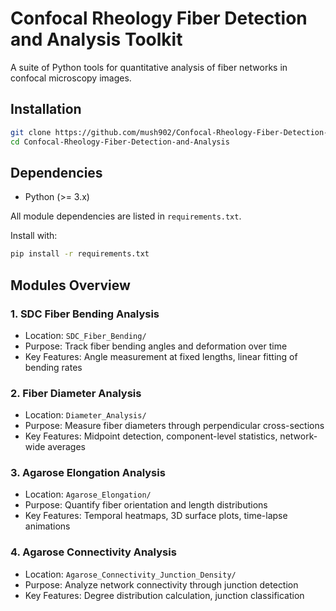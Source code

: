 # Confocal Rheology Fiber Detection and Analysis Toolkit

A suite of Python tools for quantitative analysis of fiber networks in confocal microscopy images.

## Installation
```bash
git clone https://github.com/mush902/Confocal-Rheology-Fiber-Detection-and-Analysis.git
cd Confocal-Rheology-Fiber-Detection-and-Analysis
```

## Dependencies

- Python (>= 3.x)
  
All module dependencies are listed in `requirements.txt`. 

Install with:
```bash
pip install -r requirements.txt
```

## Modules Overview

### 1. SDC Fiber Bending Analysis
- Location: `SDC_Fiber_Bending/`
- Purpose: Track fiber bending angles and deformation over time
- Key Features: Angle measurement at fixed lengths, linear fitting of bending rates

### 2. Fiber Diameter Analysis  
- Location: `Diameter_Analysis/`
- Purpose: Measure fiber diameters through perpendicular cross-sections  
- Key Features: Midpoint detection, component-level statistics, network-wide averages

### 3. Agarose Elongation Analysis
- Location: `Agarose_Elongation/`  
- Purpose: Quantify fiber orientation and length distributions  
- Key Features: Temporal heatmaps, 3D surface plots, time-lapse animations

### 4. Agarose Connectivity Analysis  
- Location: `Agarose_Connectivity_Junction_Density/`  
- Purpose: Analyze network connectivity through junction detection  
- Key Features: Degree distribution calculation, junction classification
